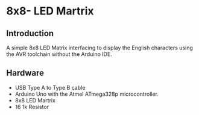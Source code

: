 8x8- LED Martrix
================

Introduction
------------
A simple 8x8 LED Matrix interfacing to display the English characters using the AVR toolchain without the Arduino IDE.

Hardware
--------
* USB Type A to Type B cable
* Arduino Uno with the Atmel ATmega328p microcontroller.
* 8x8 LED Martrix
* 16 1k Resistor
